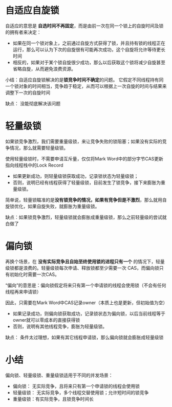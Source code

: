 # 自适应自旋锁

自适应的意思是 **自选时间不再固定**，而是由前一次在同一个锁上的自旋时间及锁的拥有者来决定：
- 如果在同一个锁对象上，之前通过自旋方式获得了锁，并且持有锁的线程正在运行，那么可以认为下次的自旋很有可能再次成功，这个自旋将允许等待更长时间
- 相反的，如果对于某个锁自旋很少成功，那么以后获取这个锁将减少自旋甚至省略自旋，从而避免浪费资源。

小结：自适应自旋锁解决的是**锁竞争时间不确定**的问题。 它假定不同线程持有同一个锁对象的时间相当，竞争趋于稳定，从而可以根据上一次自旋的时间与结果来调整下一次的自旋时间

缺点： 没能彻底解决该问题

# 轻量级锁

如果锁竞争激烈，我们需要重量级锁，来让竞争失败的锁阻塞；如果没有实际的竞争情况，那么就需要轻量级锁。

使用轻量级锁时，不需要申请互斥量，仅仅将Mark Word中的部分字节CAS更新指向线程栈中的Lock Record
- 如果更新成功，则轻量级锁获取成功，记录锁状态为轻量级锁；
- 否则，说明已经有线程获得了轻量级锁，目前发生了锁竞争，接下来膨胀为重量级锁。

简单说，轻量锁瞄准的是**没有锁竞争的情况，如果有竞争但是不激烈**，那么就用自旋锁优化，如果自旋失败，就膨胀为重量级锁。

缺点：如果锁竞争激烈，轻量级锁就会膨胀成重量级锁，那么之前轻量级的尝试就白做了

# 偏向锁

再换个场景，在 **没有实际竞争且自始至终使用锁的进程只有一个** 的情况下，轻量级锁都是浪费的。轻量级锁每次申请、释放锁都至少需要一次 CAS，而偏向锁只有初始化时需要一次CAS。

“偏向”的意思是：偏向锁假定将来只有第一个申请锁的线程会使用锁（不会有任何线程再来申请锁）

因此，只需要在Mark Word中CAS记录owner（本质上也是更新，但初始值为空）
- 如果记录成功，则偏向锁获取成功，记录锁状态为偏向锁，以后当前线程等于owner就可以零成本的直接获得锁
- 否则，说明有其他线程竞争，膨胀为轻量级锁。

缺点： 条件太过理想，如果有其它线程申请锁，那么偏向锁就会膨胀成轻量级锁

# 小结

偏向锁、轻量级锁、重量级锁适用于不同的并发场景：
- 偏向锁： 无实际竞争，且将来只有第一个申请锁的线程会使用锁
- 轻量级锁： 无实际竞争，多个线程交替使用锁；允许短时间的锁竞争
- 重量级锁：有实际竞争，且锁竞争时间长

